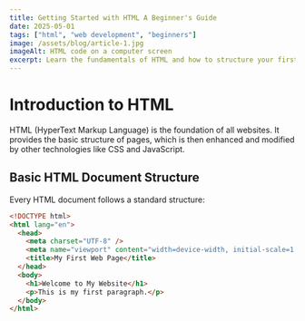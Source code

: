 ```yaml
---
title: Getting Started with HTML A Beginner's Guide
date: 2025-05-01
tags: ["html", "web development", "beginners"]
image: /assets/blog/article-1.jpg
imageAlt: HTML code on a computer screen
excerpt: Learn the fundamentals of HTML and how to structure your first web page. This guide covers essential HTML elements, document structure, and best practices for beginners.
---
```


# Introduction to HTML

HTML (HyperText Markup Language) is the foundation of all websites. It provides the basic structure of pages, which is then enhanced and modified by other technologies like CSS and JavaScript.

## Basic HTML Document Structure

Every HTML document follows a standard structure:

```html
<!DOCTYPE html>
<html lang="en">
  <head>
    <meta charset="UTF-8" />
    <meta name="viewport" content="width=device-width, initial-scale=1.0" />
    <title>My First Web Page</title>
  </head>
  <body>
    <h1>Welcome to My Website</h1>
    <p>This is my first paragraph.</p>
  </body>
</html>
```
